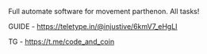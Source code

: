 Full automate software for movement parthenon. All tasks!

GUIDE - https://teletype.in/@injustive/6kmV7_eHgLI

TG - https://t.me/code_and_coin

